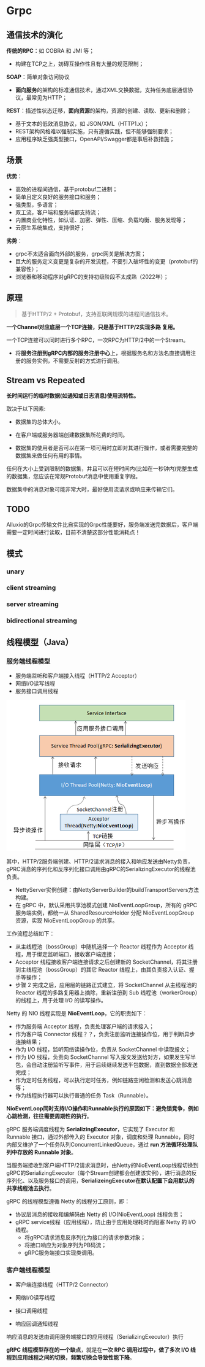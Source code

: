 # Grpc

## 通信技术的演化

**传统的RPC**：如 COBRA 和 JMI 等；

- 构建在TCP之上，妨碍互操作性且有大量的规范限制；

**SOAP**：简单对象访问协议

- **面向服务**的架构的标准通信技术，通过XML交换数据，支持任务底层通信协议，最常见为HTTP；

**REST**：描述性状态迁移，**面向资源**的架构，资源的创建、读取、更新和删除；

- 基于文本的低效消息协议，如 JSON/XML（HTTP1.x）；
- REST架构风格难以强制实施，只有遵循实践，但不能够强制要求；
- 应用程序缺乏强类型接口，OpenAPI/Swagger都是事后补救措施；

## 场景

**优势**：

- 高效的进程间通信，基于protobuf二进制；
- 简单且定义良好的服务接口和服务；
- 强类型，多语言；
- 双工流，客户端和服务端都支持流；
- 内置商业化特性，如认证、加密、弹性、压缩、负载均衡、服务发现等；
- 云原生系统集成，支持很好；

**劣势**：

- grpc不太适合面向外部的服务，grpc网关是解决方案；
- 巨大的服务定义变更是复杂的开发流程，不要引入破坏性的变更（protobuf的兼容性）；
- 浏览器和移动程序对gRPC的支持初级阶段不太成熟（2022年）；

## 原理

> 基于HTTP/2 + Protobuf，支持互联网规模的进程间通信技术。

**一个Channel对应底层一个TCP连接，只是基于HTTP/2实现多路 复用。**

一个TCP连接可以同时进行多个RPC，一次RPC为HTTP/2中的一个Stream。

- 将**服务注册到gRPC内部的服务注册中心**上，根据服务名和方法名直接调用注册的服务实例，不需要反射的方式进行调用。

## Stream vs Repeated

**长时间运行的临时数据(如通知或日志消息)使用流特性。**

取决于以下因素:

- 数据集的总体大小。

- 在客户端或服务器端创建数据集所花费的时间。

- 数据集的使用者是否可以在第一项可用时立即对其进行操作，或者需要完整的数据集来做任何有用的事情。

任何在大小上受到限制的数据集，并且可以在短时间内(比如在一秒钟内)完整生成的数据集，您应该在常规Protobuf消息中使用重复字段。

数据集中的消息对象可能非常大时，最好使用流请求或响应来传输它们。



## TODO

Alluxio的Grpc传输文件比自实现的Grpc性能要好，服务端发送完数据后，客户端需要一定时间进行读取，目前不清楚这部分性能消耗点！

## 模式

### unary

### client streaming

### server streaming

### bidirectional streaming



## 线程模型（Java）

### 服务端线程模型

- 服务端监听和客户端接入线程（HTTP/2 Acceptor）
- 网络I/O读写线程
- 服务接口调用线程

![grpc服务端线程模型交互](./pics/grpc_server_thread_model)

其中，HTTP/2服务端创建、HTTP/2请求消息的接入和响应发送由Netty负责，gPRC消息的序列化和反序列化接口调用由gRPC的SerializingExecutor的线程池负责。

- NettyServer实例创建：由NettyServerBuilder的buildTransportServers方法构建。
- 在 gRPC 中，默认采用共享池模式创建 NioEventLoopGroup，所有的 gRPC 服务端实例，都统一从 SharedResourceHolder 分配 NioEventLoopGroup 资源，实现 NioEventLoopGroup 的共享。



工作流程总结如下：

- 从主线程池（bossGroup）中随机选择一个 Reactor 线程作为 Acceptor 线程，用于绑定监听端口，接收客户端连接；
- Acceptor 线程接收客户端连接请求之后创建新的 SocketChannel，将其注册到主线程池（bossGroup）的其它 Reactor 线程上，由其负责接入认证、握手等操作；
- 步骤 2 完成之后，应用层的链路正式建立，将 SocketChannel 从主线程池的 Reactor 线程的多路复用器上摘除，重新注册到 Sub 线程池（workerGroup）的线程上，用于处理 I/O 的读写操作。



Netty 的 NIO 线程实现是 **NioEventLoop**，它的职责如下：

- 作为服务端 Acceptor 线程，负责处理客户端的请求接入；
- 作为客户端 Connector 线程？？，负责注册监听连接操作位，用于判断异步连接结果；
- 作为 I/O 线程，监听网络读操作位，负责从 SocketChannel 中读取报文；
- 作为 I/O 线程，负责向 SocketChannel 写入报文发送给对方，如果发生写半包，会自动注册监听写事件，用于后续继续发送半包数据，直到数据全部发送完成；
- 作为定时任务线程，可以执行定时任务，例如链路空闲检测和发送心跳消息等；
- 作为线程执行器可以执行普通的任务 Task（Runnable）。

**NioEventLoop同时支持I/O操作和Runnable执行的原因如下：避免锁竞争，例如心跳检测，往往需要周期性的执行**。

gRPC 服务端调度线程为 **SerializingExecutor**，它实现了 Executor 和 Runnable 接口，通过外部传入的 Executor 对象，调度和处理 Runnable，同时内部又维护了一个任务队列ConcurrentLinkedQueue，通过 **run 方法循环处理队列中存放的 Runnable 对象**。

当服务端接收到客户端HTTP/2请求消息时，由Netty的NioEventLoop线程切换到gRPC的SerializingExecutor（每个Stream创建都会创建该实例），进行消息的反序列化、以及服务接口的调用，**SerializeingExecutor在默认配置下会用默认的共享线程池去执行**。

gRPC 的线程模型遵循 Netty 的线程分工原则，即：

- 协议层消息的接收和编解码由 Netty 的 I/O(NioEventLoop) 线程负责；
- gRPC service线程（应用线程），防止由于应用处理耗时而阻塞 Netty 的 I/O 线程。
  - 将gRPC请求消息反序列化为接口的请求参数对象；
  - 将接口响应为对象序列为PB码流；
  - gRPC服务端接口实现类调用。



### 客户端线程模型

- 客户端连接线程（HTTP/2 Connector）

- 网络I/O读写线程

- 接口调用线程

- 响应回调通知线程

  

响应消息的发送由调用服务端接口的应用线程（SerializingExecutor）执行





**gRPC 线程模型存在的一个缺点**，就是在**一次 RPC 调用过程中，做了多次 I/O 线程到应用线程之间的切换，频繁切换会导致性能下降**。
